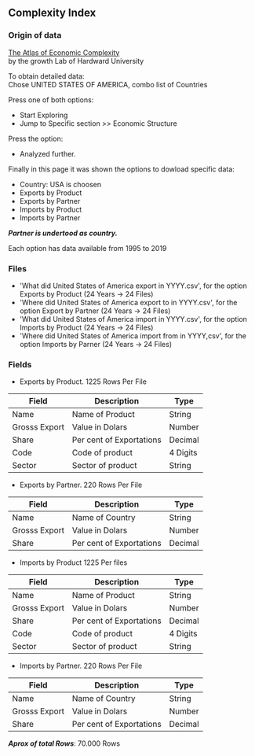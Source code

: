## Complexity Index

### Origin of data

[The Atlas of Economic Complexity](https://atlas.cid.harvard.edu/)<br>
by the growth Lab of Hardward University<br>

To obtain detailed data: <br>
Chose UNITED STATES OF AMERICA, combo list of Countries<br>

Press one of both options: <br>
* Start Exploring
* Jump to Specific section >> Economic Structure

Press the option: <br>
* Analyzed further.

Finally in this page it was shown the options to dowload specific data:
* Country: USA is choosen
* Exports by Product
* Exports by Partner
* Imports by Product
* Imports by Partner

***Partner is undertood as country.***<br> 

Each option has data available from 1995 to 2019

### Files

* 'What did United States of America export in YYYY.csv', for the option Exports by Product (24 Years -> 24 Files)
* 'Where did United States of America export to in YYYY.csv', for the option Export by Partner (24 Years -> 24 Files)
* 'What did United States of America import in YYYY.csv', for the option Imports by Product (24 Years -> 24 Files)
* 'Where did United States of America import from in YYYY,csv', for the option Imports by Parner (24 Years -> 24 Files) 

 ### Fields 
 
 * Exports by Product. 1225 Rows Per File
 
 | Field | Description | Type |
 |-------|-------------|------|
 | Name  | Name of Product | String |
 | Grosss Export | Value in Dolars | Number |
 | Share | Per cent of Exportations | Decimal |
 | Code  | Code of product | 4 Digits |
 | Sector | Sector of product | String |
 
 * Exports by Partner. 220 Rows Per File

  | Field | Description | Type |
 |-------|-------------|------|
 | Name  | Name of Country | String |
 | Grosss Export | Value in Dolars | Number |
 | Share | Per cent of Exportations | Decimal |
 
 * Imports by Product 1225 Per files
 
 | Field | Description | Type |
 |-------|-------------|------|
 | Name  | Name of Product | String |
 | Grosss Export | Value in Dolars | Number |
 | Share | Per cent of Exportations | Decimal |
 | Code  | Code of product | 4 Digits |
 | Sector | Sector of product | String |
 
  * Imports by Partner. 220 Rows Per File

  | Field | Description | Type |
 |-------|-------------|------|
 | Name  | Name of Country | String |
 | Grosss Export | Value in Dolars | Number |
 | Share | Per cent of Exportations | Decimal |
 
 ***Aprox of total Rows***: 70.000 Rows
 
 
